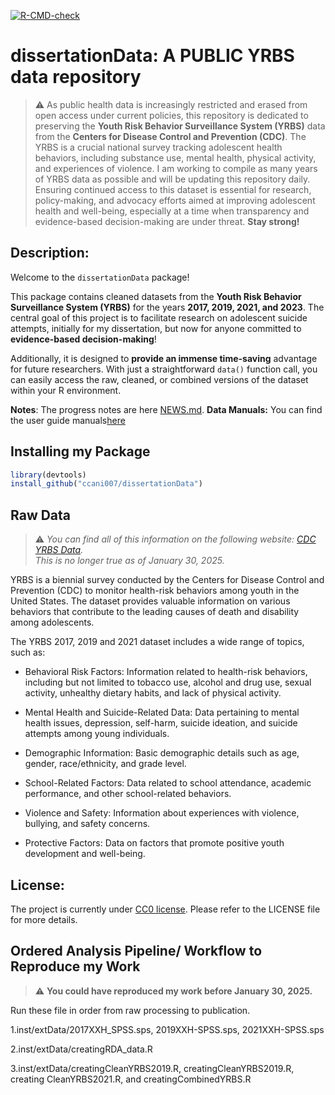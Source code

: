 <!-- badges: start -->
[![R-CMD-check](https://github.com/ccani007/dissertationData/actions/workflows/R-CMD-check.yaml/badge.svg)](https://github.com/ccani007/dissertationData/actions/workflows/R-CMD-check.yaml)
<!-- badges: end -->


# dissertationData: A PUBLIC YRBS data repository 

> :warning: As public health data is increasingly restricted and erased from open access under current policies, this repository is dedicated to preserving the **Youth Risk Behavior Surveillance System (YRBS)** data from the **Centers for Disease Control and Prevention (CDC)**. The YRBS is a crucial national survey tracking adolescent health behaviors, including substance use, mental health, physical activity, and experiences of violence. I am working to compile as many years of YRBS data as possible and will be updating this repository daily. Ensuring continued access to this dataset is essential for research, policy-making, and advocacy efforts aimed at improving adolescent health and well-being, especially at a time when transparency and evidence-based decision-making are under threat. **Stay strong!**


## **Description**: 

Welcome to the `dissertationData` package!

This package contains cleaned datasets from the **Youth Risk Behavior Surveillance System (YRBS)** for the years **2017, 2019, 2021, and 2023**. The central goal of this project is to facilitate research on adolescent suicide attempts, initially for my dissertation, but now for anyone committed to **evidence-based decision-making**!

Additionally, it is designed to **provide an immense time-saving** advantage for future researchers. With just a straightforward `data()` function call, you can easily access the raw, cleaned, or combined versions of the dataset within your R environment.

**Notes**: The progress notes are here [NEWS.md](https://github.com/ccani007/dissertationData/blob/main/NEWS.md).
**Data Manuals:** You can find the user guide manuals[here](https://github.com/ccani007/dissertationData/tree/main/inst/manuals)

## Installing my Package
```r
library(devtools)
install_github("ccani007/dissertationData")
```

## Raw Data

> :warning: *You can find all of this information on the following website: [CDC YRBS Data](https://www.cdc.gov/healthyyouth/data/yrbs/data.htm).*  
> *This is no longer true as of January 30, 2025.*


YRBS is a biennial survey conducted by the Centers for Disease Control and Prevention (CDC) to monitor health-risk behaviors among youth in the United States. The dataset provides valuable information on various behaviors that contribute to the leading causes of death and disability among adolescents.

The YRBS 2017, 2019 and 2021 dataset includes a wide range of topics, such as:

-   Behavioral Risk Factors: Information related to health-risk behaviors, including but not limited to tobacco use, alcohol and drug use, sexual activity, unhealthy dietary habits, and lack of physical activity.

-   Mental Health and Suicide-Related Data: Data pertaining to mental health issues, depression, self-harm, suicide ideation, and suicide attempts among young individuals.

-   Demographic Information: Basic demographic details such as age, gender, race/ethnicity, and grade level.

-   School-Related Factors: Data related to school attendance, academic performance, and other school-related behaviors.

-   Violence and Safety: Information about experiences with violence, bullying, and safety concerns.

-   Protective Factors: Data on factors that promote positive youth development and well-being.


## License:

The project is currently under [CC0 license](https://choosealicense.com/licenses/cc0-1.0/). Please refer to the LICENSE file for more details.


## Ordered Analysis Pipeline/ Workflow to Reproduce my Work

> :warning: **You could have reproduced my work before January 30, 2025.**

Run these file in order from raw processing to publication.

1.inst/extData/2017XXH_SPSS.sps, 2019XXH-SPSS.sps, 2021XXH-SPSS.sps

2.inst/extData/creatingRDA_data.R

3.inst/extData/creatingCleanYRBS2019.R, creatingCleanYRBS2019.R, creating CleanYRBS2021.R, and creatingCombinedYRBS.R
